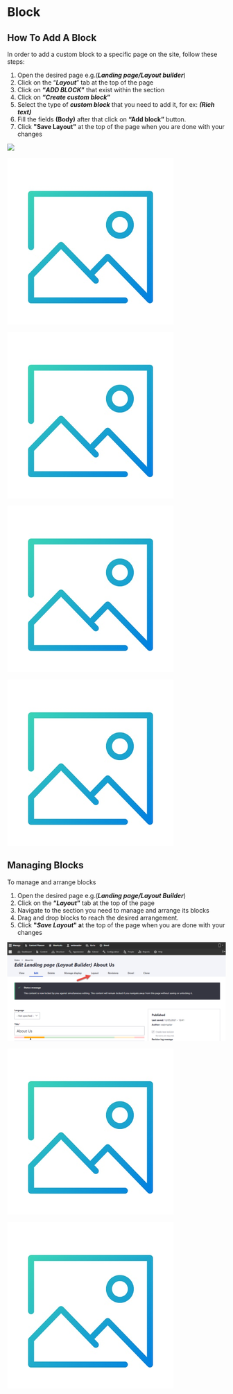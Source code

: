 # Block

## How To Add A Block

In order to add a custom block to a specific page on the site, follow these steps:&#x20;

1. Open the desired page e.g.(_**Landing page/Layout builder**_)&#x20;
2. Click on the “_**Layout**_” tab at the top of the page
3. Click on **“**_**ADD BLOCK**_**”** that exist within the section
4. Click on **“**_**Create custom block**_**”**
5. Select the type of _**custom block**_ that you need to add it, for ex: _**(Rich text)**_
6. Fill the fields **(Body)** after that click on **“Add block”** button.
7. Click **"Save Layout"** at the top of the page when you are done with your changes

![](https://lh6.googleusercontent.com/\_4iIXAHpCtJw89qH9zZ\_oxkju5GoXYfuQRrdIHSOKF48H7vsD-ESgX63Ay6TGktXpezitwwtq8K1qzWtCQ0jdHO5apsz97ReZM5Vh-jLJmyDDiP8sSTOCWBTZDwipHQxsCu3EDYQ)

![Add "Add Block" Screenshot](../../.gitbook/assets/Image1.jpg)

![Add "Create Custom Block" Screenshot](../../.gitbook/assets/Image1.jpg)

![Add "Rich Text Block" ](../../.gitbook/assets/Image1.jpg)

![Add "Save Layout" Screenshot](../../.gitbook/assets/Image1.jpg)

## Managing Blocks

To manage and arrange blocks&#x20;

1. Open the desired page e.g.(_**Landing page/Layout Builder**_)
2. Click on the **“**_**Layout**_**”** tab at the top of the page
3. Navigate to the section you need to manage and arrange its blocks
4. Drag and drop blocks to reach the desired arrangement.
5. Click **"**_**Save Layout**_**" a**t the top of the page when you are done with your changes

![](<../../.gitbook/assets/image (49) (1).png>)

![Add "Drag and Drop" block screenshot](<../../.gitbook/assets/Image1 (2).jpg>)

![Add "Save Layout" Screenshot](<../../.gitbook/assets/Image1 (1).jpg>)

